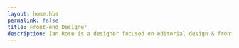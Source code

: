 ```yaml
---
layout: home.hbs
permalink: false
title: Front-end Designer
description: Ian Rose is a designer focused on editorial design & front-end architecture living in New York City.
---
```

